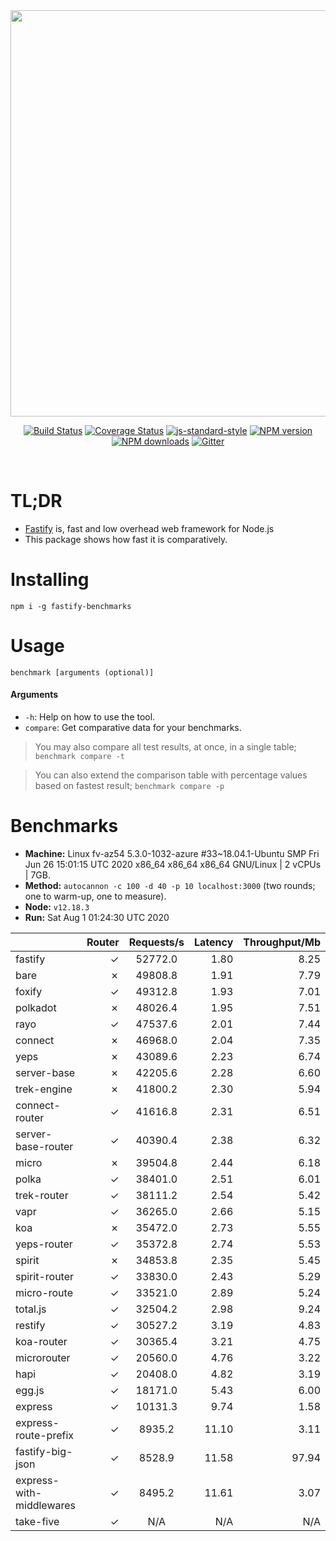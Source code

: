 <div align="center">
<img src="https://github.com/fastify/graphics/raw/master/full-logo.png" width="650" height="auto"/>
</div>

<div align="center">

[![Build Status](https://travis-ci.org/fastify/fastify.svg?branch=master)](https://travis-ci.org/fastify/fastify)
[![Coverage Status](https://coveralls.io/repos/github/fastify/fastify/badge.svg?branch=master)](https://coveralls.io/github/fastify/fastify?branch=master)
[![js-standard-style](https://img.shields.io/badge/code%20style-standard-brightgreen.svg?style=flat)](http://standardjs.com/)
[![NPM version](https://img.shields.io/npm/v/fastify.svg?style=flat)](https://www.npmjs.com/package/fastify)
[![NPM downloads](https://img.shields.io/npm/dm/fastify.svg?style=flat)](https://www.npmjs.com/package/fastify) [![Gitter](https://badges.gitter.im/gitterHQ/gitter.svg)](https://gitter.im/fastify)
</div>
<br />

# TL;DR

* [Fastify](https://github.com/fastify/fastify) is, fast and low overhead web framework for Node.js
* This package shows how fast it is comparatively.

# Installing

```
npm i -g fastify-benchmarks
```

# Usage

```
benchmark [arguments (optional)]
```

#### Arguments

* `-h`: Help on how to use the tool.
* `compare`: Get comparative data for your benchmarks.

> You may also compare all test results, at once, in a single table; `benchmark compare -t`

> You can also extend the comparison table with percentage values based on fastest result; `benchmark compare -p`
# Benchmarks
* __Machine:__ Linux fv-az54 5.3.0-1032-azure #33~18.04.1-Ubuntu SMP Fri Jun 26 15:01:15 UTC 2020 x86_64 x86_64 x86_64 GNU/Linux | 2 vCPUs | 7GB.
* __Method:__ `autocannon -c 100 -d 40 -p 10 localhost:3000` (two rounds; one to warm-up, one to measure).
* __Node:__ `v12.18.3`
* __Run:__ Sat Aug  1 01:24:30 UTC 2020

|                          | Router | Requests/s | Latency | Throughput/Mb |
| :--                      | --:    | :-:        | --:     | --:           |
| fastify                  | ✓      | 52772.0    | 1.80    | 8.25          |
| bare                     | ✗      | 49808.8    | 1.91    | 7.79          |
| foxify                   | ✓      | 49312.8    | 1.93    | 7.01          |
| polkadot                 | ✗      | 48026.4    | 1.95    | 7.51          |
| rayo                     | ✓      | 47537.6    | 2.01    | 7.44          |
| connect                  | ✗      | 46968.0    | 2.04    | 7.35          |
| yeps                     | ✗      | 43089.6    | 2.23    | 6.74          |
| server-base              | ✗      | 42205.6    | 2.28    | 6.60          |
| trek-engine              | ✗      | 41800.2    | 2.30    | 5.94          |
| connect-router           | ✓      | 41616.8    | 2.31    | 6.51          |
| server-base-router       | ✓      | 40390.4    | 2.38    | 6.32          |
| micro                    | ✗      | 39504.8    | 2.44    | 6.18          |
| polka                    | ✓      | 38401.0    | 2.51    | 6.01          |
| trek-router              | ✓      | 38111.2    | 2.54    | 5.42          |
| vapr                     | ✓      | 36265.0    | 2.66    | 5.15          |
| koa                      | ✗      | 35472.0    | 2.73    | 5.55          |
| yeps-router              | ✓      | 35372.8    | 2.74    | 5.53          |
| spirit                   | ✗      | 34853.8    | 2.35    | 5.45          |
| spirit-router            | ✓      | 33830.0    | 2.43    | 5.29          |
| micro-route              | ✓      | 33521.0    | 2.89    | 5.24          |
| total.js                 | ✓      | 32504.2    | 2.98    | 9.24          |
| restify                  | ✓      | 30527.2    | 3.19    | 4.83          |
| koa-router               | ✓      | 30365.4    | 3.21    | 4.75          |
| microrouter              | ✓      | 20560.0    | 4.76    | 3.22          |
| hapi                     | ✓      | 20408.0    | 4.82    | 3.19          |
| egg.js                   | ✓      | 18171.0    | 5.43    | 6.00          |
| express                  | ✓      | 10131.3    | 9.74    | 1.58          |
| express-route-prefix     | ✓      | 8935.2     | 11.10   | 3.11          |
| fastify-big-json         | ✓      | 8528.9     | 11.58   | 97.94         |
| express-with-middlewares | ✓      | 8495.2     | 11.61   | 3.07          |
| take-five                | ✓      | N/A        | N/A     | N/A           |
